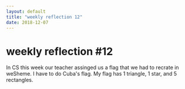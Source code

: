 ```yaml
---
layout: default
title: "weekly reflection 12"
date: 2018-12-07
---
```

<h1> weekly reflection #12 </h1>
<p> In CS this week our teacher assinged us a flag that we had to recrate in weSheme. I have to do Cuba's flag. My flag has 1 triangle, 1 star, and 5 rectangles. 
